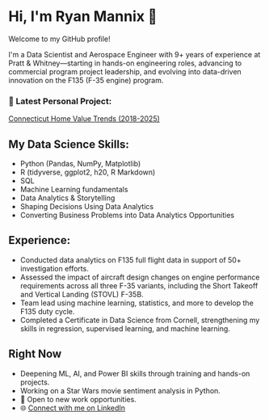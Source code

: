 # Hi, I'm Ryan Mannix 👋

Welcome to my GitHub profile!

I'm a Data Scientist and Aerospace Engineer with 9+ years of experience at Pratt & Whitney—starting in hands-on engineering roles, advancing to commercial program project leadership, and evolving into data-driven innovation on the F135 (F-35 engine) program.

### 🔬 Latest Personal Project: 
[Connecticut Home Value Trends (2018-2025)](https://ryanmannix1.github.io/ct-home-value-trends-2018-2025/)

## My Data Science Skills:
- Python (Pandas, NumPy, Matplotlib)
- R (tidyverse, ggplot2, h20, R Markdown)
- SQL
- Machine Learning fundamentals
- Data Analytics & Storytelling
- Shaping Decisions Using Data Analytics
- Converting Business Problems into Data Analytics Opportunities 

## Experience:
- Conducted data analytics on F135 full flight data in support of 50+ investigation efforts.		
- Assessed the impact of aircraft design changes on engine performance requirements across 
all three F-35 variants, including the Short Takeoff and Vertical Landing (STOVL) F-35B.
- Team lead using machine learning, statistics, and more to develop the F135 duty cycle.
- Completed a Certificate in Data Science from Cornell, strengthening my skills in regression, supervised learning, and machine learning.

## Right Now
- Deepening ML, AI, and Power BI skills through training and hands-on projects. 
- Working on a Star Wars movie sentiment analysis in Python.
- 💼 Open to new work opportunities.
- 🌐 [Connect with me on LinkedIn](https://www.linkedin.com/in/ryanmannix1)
